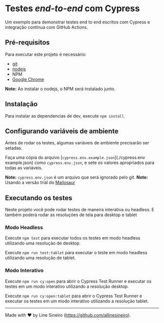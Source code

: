 # Testes _end-to-end_ com Cypress

Um exemplo para demonstrar testes end to end escritos com Cypress e integração contínua com GitHub Actions.

## Pré-requisitos

Para executar este projeto é necessário:

- [git](https://git-scm.com/downloads)
- [nodejs](https://nodejs.org/en/)
- NPM
- [Google Chrome](https://www.google.com/intl/en_us/chrome/)

**Note:** Ao instalar o nodejs, o NPM será instalado junto.

## Instalação

Para instalar as dependencias de dev, execute `npm install`.

## Configurando variáveis de ambiente

Antes de rodar os testes, algumas variáveis de ambiente precisarão ser setadas.

Faça uma cópia do arquivo [`cypress.env.example.json`](./cypress.env example.json) como `cypress.env.json`, e sete os valores apropriados para todas as variáveis.

**Note:** `cypress.env.json` é um arquivo que será ignorado pelo git.
**Note:** Usando a versão trial do [Mailosaur](https://mailosaur.com/)

## Executando os testes

Neste projeto você pode rodar testes de maneira interativa ou headless. E também poderá rodar as resoluções de tela para desktop e tablet

### Modo Headless

Execute `npm test` para executar todos os testes em modo headless utilizando uma resolução de desktop.

Execute `npm run test:tablet` para executar o teste em modo headless utilizando uma resolução de tablet.

### Modo Interativo

Execute `npm run cy:open` para abrir o Cypress Test Runner e executar os testes em um modo interativo utilizando a resolução desktop.

Execute `npm run cy:open:tablet` para abrir o Cypress Test Runner e executar os testes em um modo interativo utilizando a resolução tablet.

___

Made with ❤️ by Line Sineiro (https://github.com/allinesineiro).
